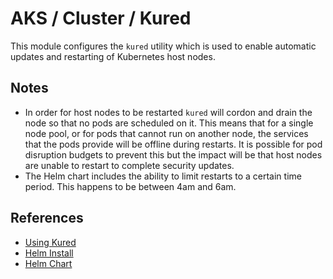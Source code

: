 # AKS / Cluster / Kured

This module configures the `kured` utility which is used to enable automatic
updates and restarting of Kubernetes host nodes.

## Notes

- In order for host nodes to be restarted `kured` will cordon and drain the
  node so that no pods are scheduled on it. This means that for a single node
  pool, or for pods that cannot run on another node, the services that the pods
  provide will be offline during restarts. It is possible for pod disruption
  budgets to prevent this but the impact will be that host nodes are unable to
  restart to complete security updates.
- The Helm chart includes the ability to limit restarts to a certain time
  period. This happens to be between 4am and 6am.

## References

- [Using Kured](https://docs.microsoft.com/en-gb/azure/aks/node-updates-kured)
- [Helm Install](https://github.com/MicrosoftDocs/azure-docs/pull/45988)
- [Helm Chart](https://github.com/helm/charts/tree/master/stable/kured)
